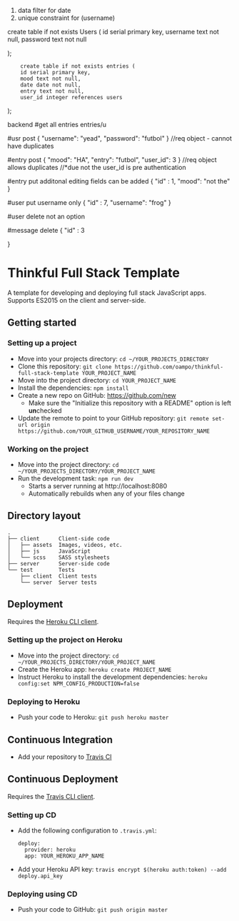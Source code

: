 
1. data filter for date
2. unique constraint for (username)


create table if not exists Users (
		id serial primary key,
		username text not null,
		password text not null

);

		create table if not exists entries (
		id serial primary key,
		mood text not null,
		date date not null,
		entry text not null,
		user_id integer references users
);


backend
#get all entries
entries/u


#usr post
{
"username": "yead",
"password": "futbol"
}
//req object - cannot have duplicates


#entry post
{
"mood": "HA",
"entry": "futbol",
"user_id": 3
}
//req object allows duplicates
//*due not the user_id is pre authentication

#entry put
additonal editing fields can be added
{
"id" : 1,
"mood": "not the"
}

#user put
username only
{
"id" : 7,
"username": "frog"
}

#user delete
not an option

#message delete
{
"id" : 3

}




# Thinkful Full Stack Template

A template for developing and deploying full stack JavaScript apps.  Supports ES2015 on the client and server-side.

## Getting started

### Setting up a project

* Move into your projects directory: `cd ~/YOUR_PROJECTS_DIRECTORY`
* Clone this repository: `git clone https://github.com/oampo/thinkful-full-stack-template YOUR_PROJECT_NAME`
* Move into the project directory: `cd YOUR_PROJECT_NAME`
* Install the dependencies: `npm install`
* Create a new repo on GitHub: https://github.com/new
    * Make sure the "Initialize this repository with a README" option is left **un**checked
* Update the remote to point to your GitHub repository: `git remote set-url origin https://github.com/YOUR_GITHUB_USERNAME/YOUR_REPOSITORY_NAME`

### Working on the project

* Move into the project directory: `cd ~/YOUR_PROJECTS_DIRECTORY/YOUR_PROJECT_NAME`
* Run the development task: `npm run dev`
    * Starts a server running at http://localhost:8080
    * Automatically rebuilds when any of your files change

## Directory layout

```
.
├── client      Client-side code
│   ├── assets  Images, videos, etc.
│   ├── js      JavaScript
│   └── scss    SASS stylesheets
├── server      Server-side code
└── test        Tests
    ├── client  Client tests
    └── server  Server tests
```

## Deployment

Requires the [Heroku CLI client](https://devcenter.heroku.com/articles/heroku-command-line).

### Setting up the project on Heroku

* Move into the project directory: `cd ~/YOUR_PROJECTS_DIRECTORY/YOUR_PROJECT_NAME`
* Create the Heroku app: `heroku create PROJECT_NAME`
* Instruct Heroku to install the development dependencies: `heroku config:set NPM_CONFIG_PRODUCTION=false`

### Deploying to Heroku

* Push your code to Heroku: `git push heroku master`

## Continuous Integration

* Add your repository to [Travis CI](https://travis-ci.org/)

## Continuous Deployment

Requires the [Travis CLI client](https://github.com/travis-ci/travis.rb).

### Setting up CD

* Add the following configuration to `.travis.yml`:

    ```
    deploy:
      provider: heroku
      app: YOUR_HEROKU_APP_NAME
    ```
* Add your Heroku API key: `travis encrypt $(heroku auth:token) --add deploy.api_key`

### Deploying using CD

* Push your code to GitHub: `git push origin master`
